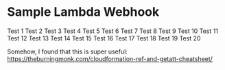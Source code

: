 # Sample Lambda Webhook

Test 1
Test 2
Test 3
Test 4
Test 5
Test 6
Test 7
Test 8
Test 9
Test 10
Test 11
Test 12
Test 13
Test 14
Test 15
Test 16
Test 17
Test 18
Test 19
Test 20

Somehow, I found that this is super useful:
https://theburningmonk.com/cloudformation-ref-and-getatt-cheatsheet/
